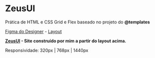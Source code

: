 # ZeusUI

Prática de HTML e CSS Grid e Flex baseado no projeto do **@templates**

[Figma do Designer](https://www.figma.com/@templates) - [Layout](https://www.figma.com/community/file/1110222732484703261)

**[ZeusUI](https://viniaraujo99.github.io/ZeusUI/) - Site construído por mim a partir do layout acima.**

Responsividade: 320px | 768px | 1440px
